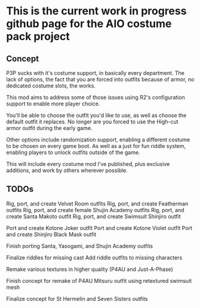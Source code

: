 # This is the current work in progress github page for the AIO costume pack project

## Concept

P3P sucks with it's costume support, in basically every department. The lack of options, the fact that you are forced into outfits because of armor, no dedicated costume slots, the works. 

This mod aims to address some of those issues using R2's configuration support to enable more player choice. 

You'll be able to choose the outfit you'd like to use, as well as choose the default outfit it replaces. No longer are you forced to use the High-cut armor outfit during the early game.

Other options include randomization support, enabling a different costume to be chosen on every game boot. As well as a just for fun riddle system, enabling players to unlock outfits outside of the game.

This will include every costume mod I've published, plus exclusive additions, and work by others wherever possible. 

## TODOs

Rig, port, and create Velvet Room outfits
Rig, port, and create Featherman outfits
Rig, port, and create female Shujin Academy outfits
Rig, port, and create Santa Makoto outfit
Rig, port, and create Swimsuit Shinjiro outfit

Port and create Kotone Joker outfit
Port and create Kotone Violet outfit
Port and create Shinjiro Black Mask outfit

Finish porting Santa, Yasogami, and Shujin Academy outfits

Finalize riddles for missing cast
Add riddle outfits to missing characters

Remake various textures in higher quality (P4AU and Just-A-Phase)

Finish concept for remake of P4AU Mitsuru outfit using retextured swimsuit mesh

Finalize concept for St Hermelin and Seven Sisters outfits




